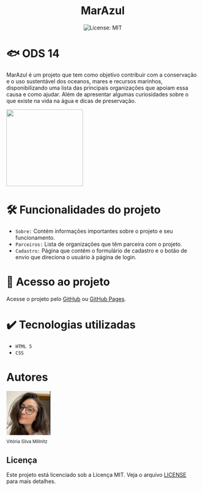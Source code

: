 <h1 align="center"> MarAzul </h1>

<p align="center"> <img src="https://img.shields.io/badge/License-MIT-yellow.svg"  alt="License: MIT"> </p>

# 🐟 ODS 14

MarAzul é um projeto que tem como objetivo contribuir com a conservação e o uso sustentável dos oceanos, mares e recursos marinhos, disponibilizando uma lista das principais organizações que apoiam essa causa e como ajudar. Além de apresentar algumas curiosidades sobre o que existe na vida na água e dicas de preservação.

<img src="https://brasil.un.org/profiles/undg_country/themes/custom/undg/images/SDGs/pt-br/SDG-14.svg" width = 200 height=200/>

# 🛠️ Funcionalidades do projeto

- ``Sobre:`` Contém informações importantes sobre o projeto e seu funcionamento.
- ``Parceiros:`` Lista de organizações que têm parceira com o projeto.
- ``Cadastro:`` Página que contém o formulário de cadastro e o botão de envio que direciona o usuário à página de login. 

# 📁 Acesso ao projeto

Acesse o projeto pelo [GitHub](https://github.com/vitoriamillnitz/Marazul) ou [GitHub Pages](https://vitoriamillnitz.github.io/Marazul/).


# ✔️ Tecnologias utilizadas

- ``HTML 5``
- ``CSS``

# Autores

<img src="imgs/Vitoria.png" width=115><br><sub>Vitória Silva Millnitz</sub>

## Licença

Este projeto está licenciado sob a Licença MIT. Veja o arquivo [LICENSE](LICENSE) para mais detalhes.


